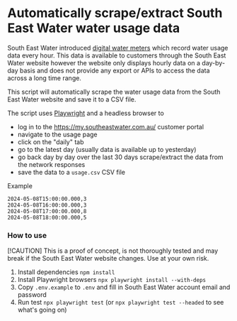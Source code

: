 # Automatically scrape/extract South East Water water usage data

South East Water introduced [digital water meters](https://southeastwater.com.au/residential/upgrades-and-projects/projects/digital-water-meters/) which record water usage data every hour. This data is available to customers through the South East Water website however the website only displays hourly data on a day-by-day basis and does not provide any export or APIs to access the data across a long time range.

This script will automatically scrape the water usage data from the South East Water website and save it to a CSV file.

The script uses [Playwright](https://playwright.dev/) and a headless browser to
- log in to the https://my.southeastwater.com.au/ customer portal
- navigate to the usage page
- click on the "daily" tab
- go to the latest day (usually data is available up to yesterday)
- go back day by day over the last 30 days scrape/extract the data from the network responses
- save the data to a `usage.csv` CSV file

Example
```csv
2024-05-08T15:00:00.000,3
2024-05-08T16:00:00.000,3
2024-05-08T17:00:00.000,8
2024-05-08T18:00:00.000,5
```

### How to use

[!CAUTION]
This is a proof of concept, is not thoroughly tested and may break if the South East Water website changes. Use at your own risk.

1. Install dependencies `npm install`
2. Install Playwright browsers `npx playwright install --with-deps`
3. Copy `.env.example` to `.env` and fill in South East Water account email and password
4. Run test `npx playwright test` (or `npx playwright test --headed` to see what's going on)